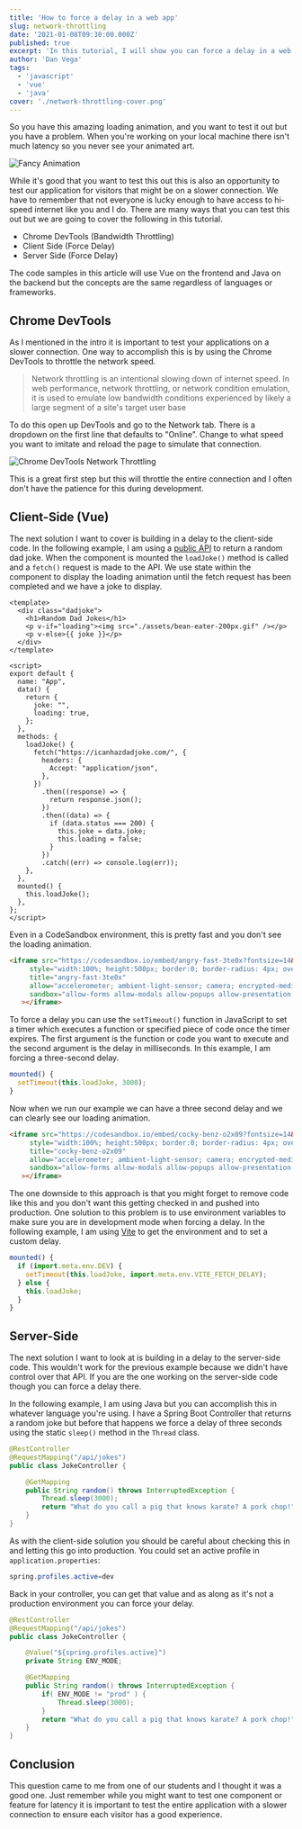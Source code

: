 ```yaml
---
title: 'How to force a delay in a web app'
slug: network-throttling
date: '2021-01-08T09:30:00.000Z'
published: true
excerpt: 'In this tutorial, I will show you can force a delay in a web application for testing purposes.'
author: 'Dan Vega'
tags:
  - 'javascript'
  - 'vue'
  - 'java'
cover: './network-throttling-cover.png'
---
```


So you have this amazing loading animation, and you want to test it out but you have a problem. When you're working on your local machine there isn't much latency so you never see your animated art.

![Fancy Animation](/images/blog/2021/01/08/bean-eater-200px_small.jpeg)

While it's good that you want to test this out this is also an opportunity to test our application for visitors that might be on a slower connection. We have to remember that not everyone is lucky enough to have access to hi-speed internet like you and I do. There are many ways that you can test this out but we are going to cover the following in this tutorial.

* Chrome DevTools (Bandwidth Throttling)
* Client Side (Force Delay)
* Server Side (Force Delay)

The code samples in this article will use Vue on the frontend and Java on the backend but the concepts are the same regardless of languages or frameworks.

## Chrome DevTools

As I mentioned in the intro it is important to test your applications on a slower connection. One way to accomplish this is by using the Chrome DevTools to throttle the network speed.

> Network throttling is an intentional slowing down of internet speed. In web performance, network throttling, or network condition emulation, it is used to emulate low bandwidth conditions experienced by likely a large segment of a site's target user base

To do this open up DevTools and go to the Network tab. There is a dropdown on the first line that defaults to "Online". Change to what speed you want to imitate and reload the page to simulate that connection.

![Chrome DevTools Network Throttling](/images/blog/2021/01/08/chrome-devtools-network-throttling.png)

This is a great first step but this will throttle the entire connection and I often don't have the patience for this during development.

## Client-Side (Vue)

The next solution I want to cover is building in a delay to the client-side code. In the following example, I am using a [public API](https://icanhazdadjoke.com/) to return a random dad joke. When the component is mounted the `loadJoke()` method is called and a `fetch()` request is made to the API. We use state within the component to display the loading animation until the fetch request has been completed and we have a joke to display.

```vue
<template>
  <div class="dadjoke">
    <h1>Random Dad Jokes</h1>
    <p v-if="loading"><img src="./assets/bean-eater-200px.gif" /></p>
    <p v-else>{{ joke }}</p>
  </div>
</template>

<script>
export default {
  name: "App",
  data() {
    return {
      joke: "",
      loading: true,
    };
  },
  methods: {
    loadJoke() {
      fetch("https://icanhazdadjoke.com/", {
        headers: {
          Accept: "application/json",
        },
      })
        .then((response) => {
          return response.json();
        })
        .then((data) => {
          if (data.status === 200) {
            this.joke = data.joke;
            this.loading = false;
          }
        })
        .catch((err) => console.log(err));
    },
  },
  mounted() {
    this.loadJoke();
  },
};
</script>
```

Even in a CodeSandbox environment, this is pretty fast and you don't see the loading animation.

```html
<iframe src="https://codesandbox.io/embed/angry-fast-3te0x?fontsize=14&module=%2Fsrc%2FApp.vue&theme=dark"
     style="width:100%; height:500px; border:0; border-radius: 4px; overflow:hidden;"
     title="angry-fast-3te0x"
     allow="accelerometer; ambient-light-sensor; camera; encrypted-media; geolocation; gyroscope; hid; microphone; midi; payment; usb; vr; xr-spatial-tracking"
     sandbox="allow-forms allow-modals allow-popups allow-presentation allow-same-origin allow-scripts"
   ></iframe>
```

To force a delay you can use the `setTimeout()` function in JavaScript to set a timer which executes a function or specified piece of code once the timer expires. The first argument is the function or code you want to execute and the second argument is the delay in milliseconds. In this example, I am forcing a three-second delay.

```js
mounted() {
  setTimeout(this.loadJoke, 3000);
}
```

Now when we run our example we can have a three second delay and we can clearly see our loading animation.

```html
<iframe src="https://codesandbox.io/embed/cocky-benz-o2x09?fontsize=14&module=%2Fsrc%2FApp.vue&theme=dark"
     style="width:100%; height:500px; border:0; border-radius: 4px; overflow:hidden;"
     title="cocky-benz-o2x09"
     allow="accelerometer; ambient-light-sensor; camera; encrypted-media; geolocation; gyroscope; hid; microphone; midi; payment; usb; vr; xr-spatial-tracking"
     sandbox="allow-forms allow-modals allow-popups allow-presentation allow-same-origin allow-scripts"
   ></iframe>
```

The one downside to this approach is that you might forget to remove code like this and you don't want this getting checked in and pushed into production. One solution to this problem is to use environment variables to make sure you are in development mode when forcing a delay. In the following example, I am using [Vite](https://github.com/vitejs/vite) to get the environment and to set a custom delay.

```js
mounted() {
  if (import.meta.env.DEV) {
    setTimeout(this.loadJoke, import.meta.env.VITE_FETCH_DELAY);
  } else {
    this.loadJoke;
  }
}
```

## Server-Side

The next solution I want to look at is building in a delay to the server-side code. This wouldn't work for the previous example because we didn't have control over that API. If you are the one working on the server-side code though you can force a delay there.

In the following example, I am using Java but you can accomplish this in whatever language you're using. I have a Spring Boot Controller that returns a random joke but before that happens we force a delay of three seconds using the static `sleep()` method in the `Thread` class.

```java
@RestController
@RequestMapping("/api/jokes")
public class JokeController {

    @GetMapping
    public String random() throws InterruptedException {
        Thread.sleep(3000);
        return "What do you call a pig that knows karate? A pork chop!";
    }
}
```

As with the client-side solution you should be careful about checking this in and letting this go into production. You could set an active profile in `application.properties`:

```java
spring.profiles.active=dev
```

Back in your controller, you can get that value and as along as it's not a production environment you can force your delay.

```java
@RestController
@RequestMapping("/api/jokes")
public class JokeController {

    @Value("${spring.profiles.active}")
    private String ENV_MODE;

    @GetMapping
    public String random() throws InterruptedException {
        if( ENV_MODE != "prod" ) {
            Thread.sleep(3000);
        }
        return "What do you call a pig that knows karate? A pork chop!";
    }
}
```

## Conclusion

This question came to me from one of our students and I thought it was a good one. Just remember while you might want to test one component or feature for latency it is important to test the entire application with a slower connection to ensure each visitor has a good experience.


